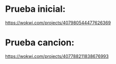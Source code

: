 # Prueba inicial:
https://wokwi.com/projects/407980544477626369

# Prueba cancion:
https://wokwi.com/projects/407788211838676993
